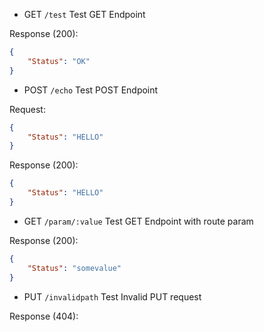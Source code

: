 
* GET `/test` Test GET Endpoint

Response (200):
```json
{
	"Status": "OK"
}
```

* POST `/echo` Test POST Endpoint

Request:
```json
{
	"Status": "HELLO"
}
```

Response (200):
```json
{
	"Status": "HELLO"
}
```

* GET `/param/:value` Test GET Endpoint with route param

Response (200):
```json
{
	"Status": "somevalue"
}
```

* PUT `/invalidpath` Test Invalid PUT request

Response (404):
```text

```
